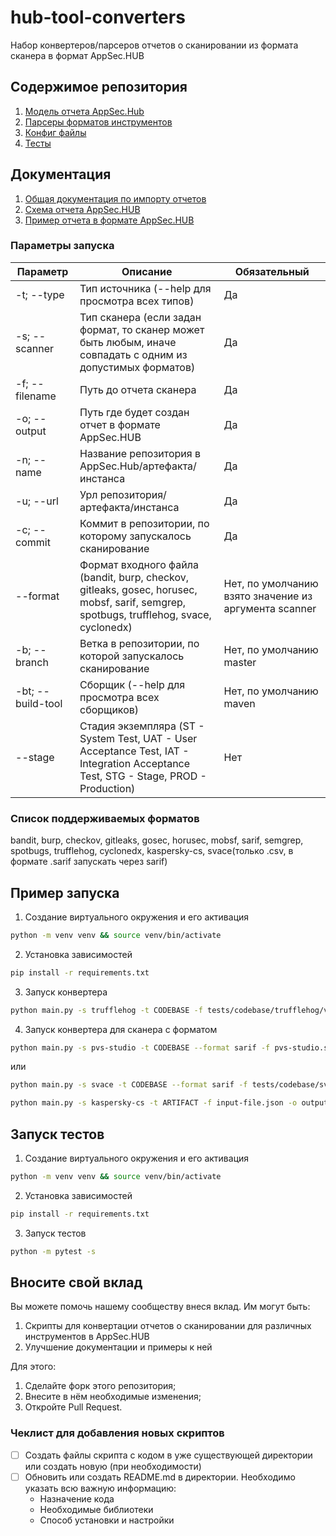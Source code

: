 # hub-tool-converters

Набор конвертеров/парсеров отчетов о сканировании из формата сканера в формат AppSec.HUB

## Содержимое репозитория

1. [Модель отчета AppSec.Hub](hub/models/hub.py)
2. [Парсеры форматов инструментов](converters/parsers)
3. [Конфиг файлы](config)
4. [Тесты](tests)

## Документация

1. [Общая документация по импорту отчетов](https://docs.appsec-hub.ru/2024.1/ug/security%20issues/?h=импор#_3)
2. [Схема отчета AppSec.HUB](https://docs.appsec-hub.ru/2024.1/gi/appendix%202/)
3. [Пример отчета в формате AppSec.HUB](https://docs.appsec-hub.ru/2024.1/gi/appendix%202/#_1)

### Параметры запуска

| Параметр          | Описание                                                                                                                               | Обязательный                                          |
|-------------------|----------------------------------------------------------------------------------------------------------------------------------------|-------------------------------------------------------|
| -t; --type        | Тип источника (--help для просмотра всех типов)                                                                                        | Да                                                    |
| -s; --scanner     | Тип сканера (если задан формат, то сканер может быть любым, иначе совпадать с одним из допустимых форматов)                            | Да                                                    |
| -f; --filename    | Путь до отчета сканера                                                                                                                 | Да                                                    |
| -o; --output      | Путь где будет создан отчет в формате AppSec.HUB                                                                                       | Да                                                    |
| -n; --name        | Название репозитория в AppSec.Hub/артефакта/инстанса                                                                                   | Да                                                    |
| -u; --url         | Урл репозитория/артефакта/инстанса                                                                                                     | Да                                                    |
| -c; --commit      | Коммит в репозитории, по которому запускалось сканирование                                                                             | Да                                                    |
| --format          | Формат входного файла (bandit, burp, checkov, gitleaks, gosec, horusec, mobsf, sarif, semgrep, spotbugs, trufflehog, svace, cyclonedx) | Нет, по умолчанию взято значение из аргумента scanner |
| -b; --branch      | Ветка в репозитории, по которой запускалось сканирование                                                                               | Нет, по умолчанию master                              |
| -bt; --build-tool | Сборщик (--help для просмотра всех сборщиков)                                                                                          | Нет, по умолчанию maven                               |
| --stage           | Стадия экземпляра (ST - System Test, UAT - User Acceptance Test, IAT - Integration Acceptance Test, STG - Stage, PROD - Production)    | Нет                                                   |

### Список поддерживаемых форматов

bandit, burp, checkov, gitleaks, gosec, horusec, mobsf, sarif, semgrep, spotbugs, trufflehog, cyclonedx, kaspersky-cs, svace(только .csv, в формате .sarif запускать через sarif)

## Пример запуска

1. Создание виртуального окружения и его активация
```bash
python -m venv venv && source venv/bin/activate
```

2. Установка зависимостей
```bash
pip install -r requirements.txt
```

3. Запуск конвертера
```bash
python main.py -s trufflehog -t CODEBASE -f tests/codebase/trufflehog/v3_github.json -o trufflehog_hub.json -n hub-tool-converters -u https://github.com/Swordfish-Security/hub-tool-converters.git
```

4. Запуск конвертера для сканера с форматом
```bash
python main.py -s pvs-studio -t CODEBASE --format sarif -f pvs-studio.sarif -o pvs-studio_hub.json -n hub-tool-converters -u https://github.com/Swordfish-Security/hub-tool-converters.git
```
или
```bash
python main.py -s svace -t CODEBASE --format sarif -f tests/codebase/svace/svace.sarif -o svace_hub.json -n hub-tool-converters -u https://github.com/Swordfish-Security/hub-tool-converters.git
```

```bash
python main.py -s kaspersky-cs -t ARTIFACT -f input-file.json -o output-file.json -n artifact_name -u https://artifact-url.rpm
```

## Запуск тестов

1. Создание виртуального окружения и его активация
```bash
python -m venv venv && source venv/bin/activate
```

2. Установка зависимостей
```bash
pip install -r requirements.txt
```

3. Запуск тестов
```bash
python -m pytest -s
```

## Вносите свой вклад

Вы можете помочь нашему сообществу внеся вклад. Им могут быть:

1. Скрипты для конвертации отчетов о сканировании для различных инструментов в AppSec.HUB
2. Улучшение документации и примеры к ней

Для этого:

1. Сделайте форк этого репозитория;
2. Внесите в нём необходимые изменения;
3. Откройте Pull Request.

### Чеклист для добавления новых скриптов

- [ ] Создать файлы скрипта с кодом в уже существующей директории или создать новую (при необходимости)
- [ ] Обновить или создать README.md в директории. Необходимо указать всю важную информацию:
    - Назначение кода
    - Необходимые библиотеки
    - Способ установки и настройки
